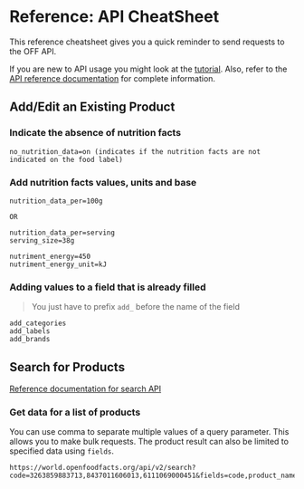 # Reference: API CheatSheet 

This reference cheatsheet gives you a quick reminder to send requests to the OFF API.

If you are new to API usage you might look at the [tutorial](tutorial-off-api.md).
Also, refer to the [API reference documentation](ref-v2.md) for complete information.

## Add/Edit an Existing Product

### Indicate the absence of nutrition facts

```text
no_nutrition_data=on (indicates if the nutrition facts are not indicated on the food label)
```

### Add nutrition facts values, units and base

```text
nutrition_data_per=100g

OR

nutrition_data_per=serving
serving_size=38g
```

```text
nutriment_energy=450
nutriment_energy_unit=kJ
```

### Adding values to a field that is already filled

> You just have to prefix `add_` before the name of the field

```text
add_categories
add_labels
add_brands
```

## Search for Products

[Reference documentation for search API](https://openfoodfacts.github.io/openfoodfacts-server/api/ref-v2/#get-/api/v2/search)

### Get data for a list of products

You can use comma to separate multiple values of a query parameter. This allows you to make bulk requests. The product result can also be limited to specified data using `fields`.

```text
https://world.openfoodfacts.org/api/v2/search?code=3263859883713,8437011606013,6111069000451&fields=code,product_name
```
